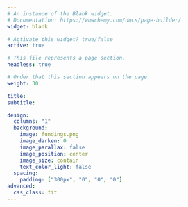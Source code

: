 ```yaml
---
# An instance of the Blank widget.
# Documentation: https://wowchemy.com/docs/page-builder/
widget: blank

# Activate this widget? true/false
active: true

# This file represents a page section.
headless: true

# Order that this section appears on the page.
weight: 30

title: 
subtitle:

design:
  columns: "1"
  background:
    image: fundings.png
    image_darken: 0
    image_parallax: false
    image_position: center
    image_size: contain
    text_color_light: false
  spacing:
    padding: ["300px", "0", "0", "0"]
advanced:
  css_class: fit 
---
```

